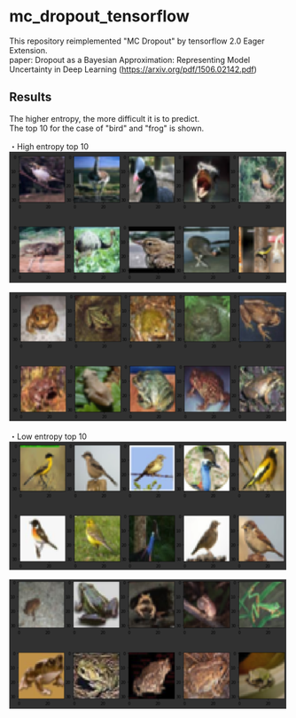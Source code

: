 # mc_dropout_tensorflow

This repository reimplemented "MC Dropout" by tensorflow 2.0 Eager Extension.  
paper: Dropout as a Bayesian Approximation: Representing Model Uncertainty in Deep Learning 
(https://arxiv.org/pdf/1506.02142.pdf)

## Results
The higher entropy, the more difficult it is to predict.  
The top 10 for the case of "bird" and "frog" is shown.


・High entropy top 10　
<img src="./data/demo/high_entropy_bird.png" margin="50" width="500" title="high_bird"> 
 
<img src="./data/demo/high_entropy_frog.png" margin="50" width="500" title="high_frog"> 

・Low entropy top 10  
<img src="./data/demo/low_entropy_bird.png" margin="50" width="500" title="low_bird"> 

<img src="./data/demo/low_entropy_frog.png" margin="50" width="500" title="low_frog"> 
